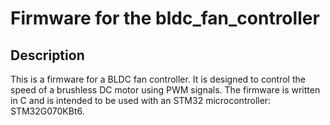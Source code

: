 # Firmware for the bldc_fan_controller

## Description

This is a firmware for a BLDC fan controller. It is designed to control the speed of a brushless DC motor using PWM signals. The firmware is written in C and is intended to be used with an STM32 microcontroller: STM32G070KBt6.
